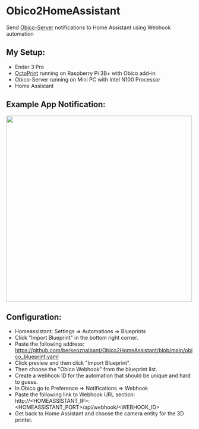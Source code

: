 # Obico2HomeAssistant
Send [Obico-Server](https://www.obico.io/docs/server-guides/) notifications to Home Assistant using Webhook automation

## My Setup:
* Ender 3 Pro
* [OctoPrint](https://octoprint.org/) running on Raspberry Pi 3B+ with Obico add-in
* Obico-Server running on Mini PC with Intel N100 Processor
* Home Assistant 

## Example App Notification:
<a href="url"><img src="https://github.com/user-attachments/assets/9d59ec4e-826d-4a46-b1eb-d219778c66f4" width="500" ></a>

## Configuration:
* Homeassistant: Settings => Automations => Blueprints
* Click "Import Blueprint" in the bottom right corner.
* Paste the following address: https://github.com/berkeoznalbant/Obico2HomeAssistant/blob/main/obico_blueprint.yaml
* Click preview and then click "Import Blueprint".
* Then choose the "Obico Webhook" from the blueprint list.
* Create a webhook ID for the automation that should be unique and hard to guess.
* In Obico go to Preference => Notifications => Webhook
* Paste the following link to Webhook URL section: http://<HOMEASSISTANT_IP>:<HOMEASSISTANT_PORT>/api/webhook/<WEBHOOK_ID>
* Get back to Home Assistant and choose the camera entity for the 3D printer.
